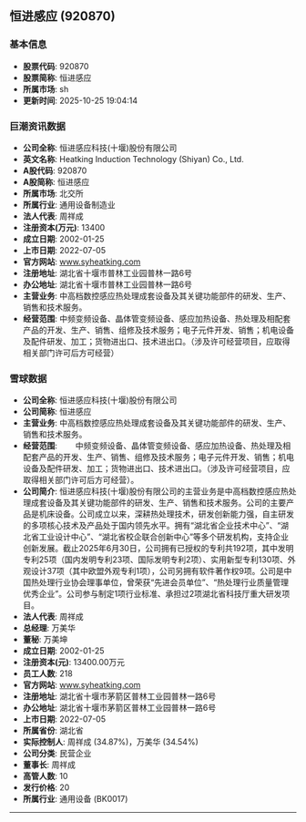 ## 恒进感应 (920870)

### 基本信息

- **股票代码**: 920870
- **股票简称**: 恒进感应
- **所属市场**: sh
- **更新时间**: 2025-10-25 19:04:14

### 巨潮资讯数据

- **公司全称**: 恒进感应科技(十堰)股份有限公司
- **英文名称**: Heatking Induction Technology (Shiyan) Co., Ltd.
- **A股代码**: 920870
- **A股简称**: 恒进感应
- **所属市场**: 北交所
- **所属行业**: 通用设备制造业
- **法人代表**: 周祥成
- **注册资本(万元)**: 13400
- **成立日期**: 2002-01-25
- **上市日期**: 2022-07-05
- **官方网站**: www.syheatking.com
- **注册地址**: 湖北省十堰市普林工业园普林一路6号
- **办公地址**: 湖北省十堰市普林工业园普林一路6号
- **主营业务**: 中高档数控感应热处理成套设备及其关键功能部件的研发、生产、销售和技术服务。
- **经营范围**: 中频变频设备、晶体管变频设备、感应加热设备、热处理及相配套产品的开发、生产、销售、组修及技术服务；电子元件开发、销售；机电设备及配件研发、加工；货物进出口、技术进出口。（涉及许可经营项目，应取得相关部门许可后方可经营）

### 雪球数据

- **公司全称**: 恒进感应科技(十堰)股份有限公司
- **公司简称**: 恒进感应
- **主营业务**: 中高档数控感应热处理成套设备及其关键功能部件的研发、生产、销售和技术服务。
- **经营范围**: 　　中频变频设备、晶体管变频设备、感应加热设备、热处理及相配套产品的开发、生产、销售、组修及技术服务；电子元件开发、销售；机电设备及配件研发、加工；货物进出口、技术进出口。（涉及许可经营项目，应取得相关部门许可后方可经营）。
- **公司简介**: 恒进感应科技(十堰)股份有限公司的主营业务是中高档数控感应热处理成套设备及其关键功能部件的研发、生产、销售和技术服务。公司的主要产品是机床设备。公司成立以来，深耕热处理技术，研发创新能力强，自主研发的多项核心技术及产品处于国内领先水平。拥有“湖北省企业技术中心”、“湖北省工业设计中心”、“湖北省校企联合创新中心”等多个研发机构，支持企业创新发展。截止2025年6月30日，公司拥有已授权的专利共192项，其中发明专利25项（国内发明专利23项、国际发明专利2项）、实用新型专利130项、外观设计37项（其中欧盟外观专利1项），公司另拥有软件著作权9项。公司是中国热处理行业协会理事单位，曾荣获“先进会员单位”、“热处理行业质量管理优秀企业”。公司参与制定1项行业标准、承担过2项湖北省科技厅重大研发项目。
- **法人代表**: 周祥成
- **总经理**: 万美华
- **董秘**: 万美坤
- **成立日期**: 2002-01-25
- **注册资本(元)**: 13400.00万元
- **员工人数**: 218
- **官方网站**: www.syheatking.com
- **注册地址**: 湖北省十堰市茅箭区普林工业园普林一路6号
- **办公地址**: 湖北省十堰市茅箭区普林工业园普林一路6号
- **上市日期**: 2022-07-05
- **所属省份**: 湖北省
- **实际控制人**: 周祥成 (34.87%)，万美华 (34.54%)
- **公司分类**: 民营企业
- **董事长**: 周祥成
- **高管人数**: 10
- **发行价格**: 20
- **所属行业**: 通用设备 (BK0017)

---